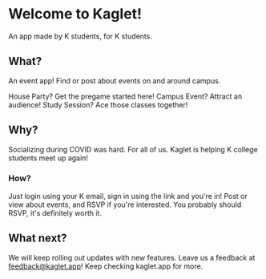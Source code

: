 # Welcome to Kaglet!
An app made by K students, for K students.



## What?  
An event app! Find or post about events on and around campus. 

House Party? Get the pregame started here!
Campus Event? Attract an audience!
Study Session? Ace those classes together!


## Why? 
Socializing during COVID was hard. For all of us. Kaglet is helping K college students meet up again! 

### How?

Just login using your K email, sign in using the link and you're in! Post or view about events, and RSVP if you're interested. You probably should RSVP, it's definitely worth it. 

## What next? 

We will keep rolling out updates with new features. Leave us a feedback at feedback@kaglet.app! Keep checking kaglet.app for more. 
